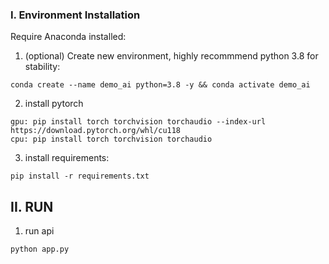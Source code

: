 ### I. Environment Installation
Require Anaconda installed:
1. (optional) Create new environment, highly recommmend python 3.8 for stability:

```
conda create --name demo_ai python=3.8 -y && conda activate demo_ai

```
2. install pytorch

```
gpu: pip install torch torchvision torchaudio --index-url https://download.pytorch.org/whl/cu118
cpu: pip install torch torchvision torchaudio
```
3. install requirements:

```
pip install -r requirements.txt
```

## II. RUN
1. run api
```
python app.py
```